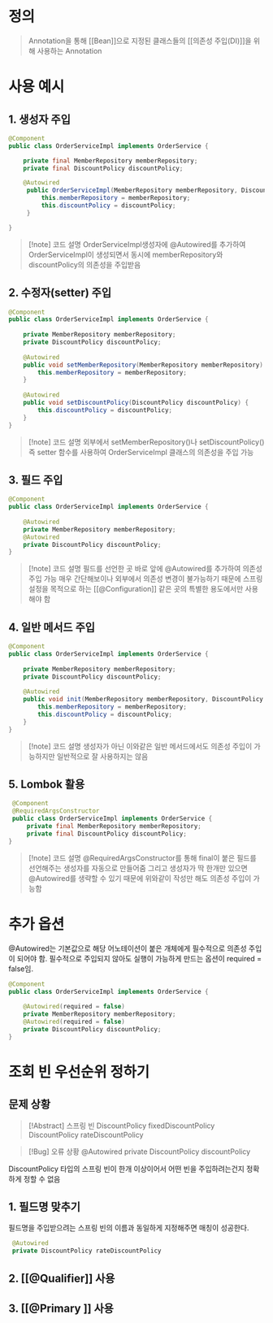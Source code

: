 # 정의

> Annotation을 통해 [[Bean]]으로 지정된 클래스들의 [[의존성 주입(DI)]]을 위해 사용하는 Annotation

# 사용 예시 
## 1. 생성자 주입
```java
@Component
public class OrderServiceImpl implements OrderService {

	private final MemberRepository memberRepository;
	private final DiscountPolicy discountPolicy;

	@Autowired
     public OrderServiceImpl(MemberRepository memberRepository, DiscountPolicy discountPolicy) {
         this.memberRepository = memberRepository;
         this.discountPolicy = discountPolicy;
     }

}
```
>[!note] 코드 설명
> OrderServiceImpl생성자에 @Autowired를 추가하여 OrderServiceImpl이 생성되면서 동시에 memberRepository와 discountPolicy의 의존성을 주입받음
## 2. 수정자(setter) 주입
```java
@Component
public class OrderServiceImpl implements OrderService {
	
    private MemberRepository memberRepository;
    private DiscountPolicy discountPolicy;
    
	@Autowired
	public void setMemberRepository(MemberRepository memberRepository) {
        this.memberRepository = memberRepository;
	}
	
    @Autowired    
    public void setDiscountPolicy(DiscountPolicy discountPolicy) {
        this.discountPolicy = discountPolicy;
    }
}
```
>[!note] 코드 설명
>외부에서 setMemberRepository()나 setDiscountPolicy() 즉 setter 함수를 사용하여 OrderServiceImpl 클래스의 의존성을 주입 가능
## 3. 필드 주입
```java
@Component
public class OrderServiceImpl implements OrderService {
	
    @Autowired    
    private MemberRepository memberRepository;
    @Autowired
    private DiscountPolicy discountPolicy;
}
```
>[!note] 코드 설명
>필드를 선언한 곳 바로 앞에 @Autowired를 추가하여 의존성 주입 가능
>매우 간단해보이나 외부에서 의존성 변경이 불가능하기 때문에 스프링 설정을 목적으로 하는 [[@Configuration]] 같은 곳의 특별한 용도에서만 사용해야 함
## 4. 일반 메서드 주입
```java
@Component
public class OrderServiceImpl implements OrderService {
	
    private MemberRepository memberRepository;
    private DiscountPolicy discountPolicy;
    
    @Autowired
    public void init(MemberRepository memberRepository, DiscountPolicy discountPolicy) {
        this.memberRepository = memberRepository;
        this.discountPolicy = discountPolicy;
    }
}
```
>[!note] 코드 설명
>생성자가 아닌 이와같은 일반 메서드에서도 의존성 주입이 가능하지만 일반적으로 잘 사용하지는 않음
## 5. Lombok 활용
```java
 @Component
 @RequiredArgsConstructor 
 public class OrderServiceImpl implements OrderService {
	 private final MemberRepository memberRepository;
     private final DiscountPolicy discountPolicy;
}
```
>[!note] 코드 설명
>@RequiredArgsConstructor를 통해 final이 붙은 필드를 선언해주는 생성자를 자동으로 만들어줌
>그리고 생성자가 딱 한개만 있으면 @Autowired를 생략할 수 있기 때문에 위와같이 작성만 해도 의존성 주입이 가능함

# 추가 옵션

@Autowired는 기본값으로 해당 어노테이션이 붙은 개체에게 필수적으로 의존성 주입이 되어야 함.
필수적으로 주입되지 않아도 실행이 가능하게 만드는 옵션이 required = false임.
```java
@Component
public class OrderServiceImpl implements OrderService {
	
    @Autowired(required = false)  
    private MemberRepository memberRepository;
    @Autowired(required = false)  
    private DiscountPolicy discountPolicy;
}
```

# 조회 빈 우선순위 정하기
## 문제 상황
>[!Abstract] 스프링 빈
>DiscountPolicy fixedDiscountPolicy
>DiscountPolicy rateDiscountPolicy

>[!Bug] 오류 상황
>@Autowired
 private DiscountPolicy discountPolicy
 
 DiscountPolicy 타입의 스프링 빈이 한개 이상이어서 어떤 빈을 주입하려는건지 정확하게 정할 수 없음
## 1. 필드명 맞추기
필드명을 주입받으려는 스프링 빈의 이름과 동일하게 지정해주면 매칭이 성공한다.
```java
 @Autowired
 private DiscountPolicy rateDiscountPolicy
```
## 2. [[@Qualifier]] 사용
## 3. [[@Primary ]] 사용